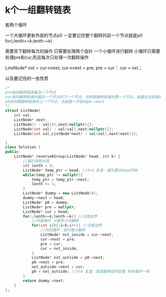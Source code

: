 # k个一组翻转链表


套两个循环

一个大循环更新外部的节点p0
一定要记住整个翻转的前一个节点就是p0
for(;lenth>=k;lenth-=k)

需要背下翻转每次的操作 只需要处理两个指针 
一个小循环进行翻转
小循环只需要处理pre和cur,而且每次只处理一次翻转操作

LineNode* nxt = cur->next;
cur->next = pre;
pre = cur：
cur = nxt；

以及要记住的一些性质
```cpp
/*
pre指向翻转链表最后一个节点
cur指向翻转链表的最后一个节点的下一个节点，也即是翻转链表的第一个节点，到最后也就是nullptr了 也是要开始的第一个节点
p0指向要翻转链表的上一个节点，也就是一开始的p0->next
*/
struct ListNode{
    int val;
    ListNode* next;
    ListNode() : val(0),next(nullptr){};
    ListNode(int val) : val(val),next(nullptr){};
    ListNode(int val,ListNode*next) : val(val),next(next){};

}
class Solution {
public:
    ListNode* reverseKGroup(ListNode* head, int k) {
        //遍历获取长度
        int lenth = 0;
        ListNode* temp_ptr = head; //3rd 复盘：遍历要从head开始
        while(temp_ptr != nullptr){
            temp_ptr = temp_ptr->next;
            lenth += 1;
        }
        ListNode* dummy = new ListNode(0);
        dummy->next = head;
        ListNode* p0 = dummy;
        ListNode* pre = nullptr;
        ListNode* cur = head;
        for(;lenth>=k;lenth-=k){ //注意边界
            //外层循环 计算多少次翻转
            for(int i{0};i<k;i++){ //注意边界
                //内层循环：进行每次翻转
                ListNode* nxt_inside = cur->next;
                cur->next = pre;
                pre = cur;
                cur = nxt_inside;
            }
            ListNode* nxt_outside = p0->next;
            p0->next = pre;
            nxt_outside->next = cur;
            p0 = nxt_outside; //3rd 复盘：赋值要用临时变量 和内循环一样
        }
        return dummy->next;
    }
};
```